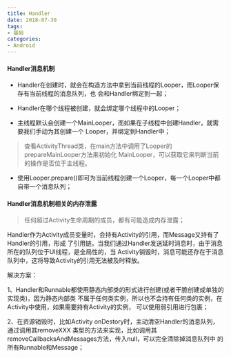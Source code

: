 ```yaml
---
title: Handler
date: 2018-07-30
tags:
- 基础
categories:
- Android
---
```


<!-- toc -->

#### Handler消息机制

* Handler在创建时，就会在构造方法中拿到当前线程的Looper，而Looper保存有当前线程的消息队列，也
会和Handler绑定到一起；

* Handler在哪个线程被创建，就会绑定哪个线程中的Looper；

* 主线程默认会创建一个MainLooper，而如果在子线程中创建Handler，就需要我们手动为其创建一个
Looper，并绑定到Handler中；
> 查看ActivityThread类，在main方法中调用了Looper的prepareMainLooper方法来初始化
MainLooper，可以获取它来判断当前的操作是否位于主线程。

* 使用Looper.prepare\(\)即可为当前线程创建一个Looper，每一个Looper中都自带一个消息队列；

<!-- more -->

#### Handler消息机制相关的内存泄露

> 任何超过Activity生命周期的成员，都有可能造成内存泄露；

Handler作为Activity成员变量时，会持有Activity的引用，而Message又持有了Handler的引用，形成
了引用链。当我们通过Handler发送延时消息时，由于消息所在的队列位于UI线程，是全局性的，当
Activity销毁时，消息可能还存在于消息队列中，这将导致Activity的引用无法被及时释放。

解决方案：

1、Handler和Runnable都使用静态内部类的形式进行创建\(或者干脆创建成单独的实现类\)，因为静态内部类
不属于任何类实例，所以也不会持有任何类的实例，在Activity中使用，如果需要持有Activity的实例，
可以使用弱引用进行包裹；

2、在资源销毁时，比如Activity onDestory时，主动清空Handler的消息队列，通过调用其removeXXX
类型的方法来实现，比如调用其removeCallbacksAndMessages方法，传入null，可以完全清除掉消息队列中
的所有Runnable和Message；
